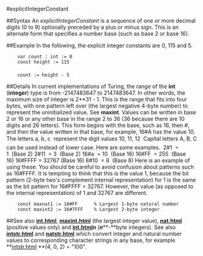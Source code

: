 
#explicitIntegerConstant

##Syntax
An *explicitIntegerConstant* is a sequence of one or more decimal digits (0 to 9) optionally preceded by a plus or minus sign. This is an alternate form that specifies a number base (such as base 2 or base 16).



##Example
In the following, the explicit integer constants are 0, 115 and 5.


        var count : int := 0
        const height := 115
        
        count := height - 5
##Details
In current implementations of Turing, the range of the **int** (**integer**) type is from -2147483647 to 2147483647. In other words, the maximum size of integer is 2**31 - 1. This is the range that fits into four bytes, with one pattern left over (the largest negative 4-byte number) to represent the uninitialized value. See **maxint**.
Values can be written in base 2 or 16 or any other base in the range 2 to 36 (36 because there are 10 digits and 26 letters). This form begins with the base, such as 16, then #, and then the value written in that base, for example, 16#A has the value 10. The letters a, b, c  represent the digit values 10, 11, 12  Capital letters A, B, C  can be used instead of lower case. Here are some examples.
 2#1  = 1  (Base 2) 2#11  = 3  (Base 2) 16#a  = 10  (Base 16) 16#FF  = 255  (Base 16) 16#FFFF = 32767 (Base 16) 8#10  = 8  (Base 8)
Here is an example of using these:
You should be careful to avoid confusion about patterns such as 16#FFFF. It is tempting to think that this is the value 1, because the bit pattern (2-byte two's complement internal representation) for 1 is the same as the bit pattern for 16#FFFF = 32767. However, the value (as opposed to the internal representation) of 1 and 32767 are different.


        const maxnat1 := 16#FF      % Largest 1-byte natural number
        const maxint2 := 16#7FFF    % Largest 2-byte integer
##See also
**[int.html](int)**, **[maxint.html](maxint)** (the largest integer value), **[nat.html](nat)** (positive values  only) and **[int.html](int)*n*** (***n*****-**byte integers). See also **[intstr.html](intstr)** and **[natstr.html](natstr)** which convert integer and natural number values to corresponding character strings in any base, for example **[intstr.html](intstr) **(4, 0, 2) = "100".



